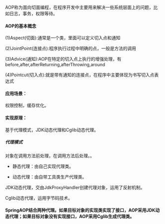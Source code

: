AOP称为面向切面编程，在程序开发中主要用来解决一些系统层面上的问题，比如日志，事务，权限等待。

#### AOP的基本概念

(1)Aspect(切面):通常是一个类，里面可以定义切入点和通知

(2)JointPoint(连接点):程序执行过程中明确的点，一般是方法的调用

(3)Advice(通知):AOP在特定的切入点上执行的增强处理，有before,after,afterReturning,afterThrowing,around

(4)Pointcut(切入点):就是带有通知的连接点，在程序中主要体现为书写切入点表达式

#### 应用场景：

权限控制，缓存优化。

#### 实现原理：

基于代理模式，JDK动态代理和Cglib动态代理。

##### 代理模式
对象在调用方法前处理，在调用方法后处理。。

- 静态代理：由自己实现代理类。

- 动态代理：由自带工具类生产代理类。

 JDK动态代理，交由JdkProxyHandler创建代理对象，运用了反射机制。

 Cglib动态代理，运用字节码技术。

#### SpringAOP结合两种代理。如果目标对象的实现类实现了接口，AOP采用JDK动态代理；如果目标对象没有实现接口，AOP采用Cglib生成代理类。
